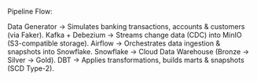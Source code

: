 Pipeline Flow:

Data Generator → Simulates banking transactions, accounts & customers (via Faker).
Kafka + Debezium → Streams change data (CDC) into MinIO (S3-compatible storage).
Airflow → Orchestrates data ingestion & snapshots into Snowflake.
Snowflake → Cloud Data Warehouse (Bronze → Silver → Gold).
DBT → Applies transformations, builds marts & snapshots (SCD Type-2).

